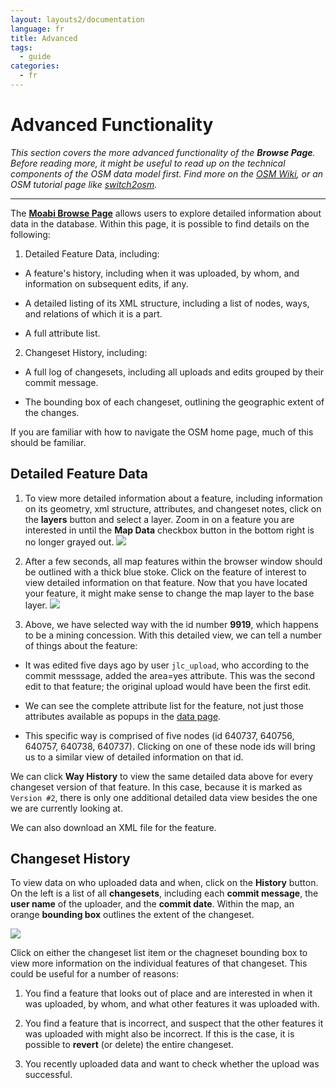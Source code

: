 ```yaml
---
layout: layouts2/documentation
language: fr
title: Advanced
tags:
  - guide
categories:
  - fr
---
```

# Advanced Functionality

*This section covers the more advanced functionality of the **Browse Page**.  Before reading more, it might be useful to read up on the technical components of the OSM data model first.  Find more on the [OSM Wiki](http://wiki.openstreetmap.org/wiki/Main_Page), or an OSM tutorial page like [switch2osm](http://switch2osm.org/).*

***

The **[Moabi Browse Page](osm.moabi.org)** allows users to explore detailed information about data in the database.  Within this page, it is possible to find details on the following:

1. Detailed Feature Data, including:
  * A feature's history, including when it was uploaded, by whom, and information on subsequent edits, if any.

  * A detailed listing of its XML structure, including a list of nodes, ways, and relations of which it is a part.

  * A full attribute list.

2. Changeset History, including:
  * A full log of changesets, including all uploads and edits grouped by their commit message.

  * The bounding box of each changeset, outlining the geographic extent of the changes.

If you are familiar with how to navigate the OSM home page, much of this should be familiar.


## Detailed Feature Data

1. To view more detailed information about a feature, including information on its geometry, xml structure, attributes, and changeset notes, click on the <span class="idcon layers"></span> **layers** button and select a layer. Zoom in on a feature you are interested in until the **Map Data** checkbox button in the bottom right is no longer grayed out.
![](https://farm4.staticflickr.com/3850/14309593446_37868794ce_c.jpg)

2. After a few seconds, all map features within the browser window should be outlined with a thick blue stoke.  Click on the feature of interest to view detailed information on that feature.  Now that you have located your feature, it might make sense to change the map layer to the base layer.
![](https://farm3.staticflickr.com/2897/14331471752_8c91339c44_z.jpg)

3. Above, we have selected way with the id number **9919**, which happens to be a mining concession.  With this detailed view, we can tell a number of things about the feature:

* It was edited five days ago by user `jlc_upload`, who according to the commit messsage, added the area=yes attribute. This was the second edit to that feature; the original upload would have been the first edit.

* We can see the complete attribute list for the feature, not just those attributes available as popups in the [data page]({{site.baseurl}}/data/{{page.language}}).

* This specific way is comprised of five nodes (id 640737, 640756, 640757, 640738, 640737).  Clicking on one of these node ids will bring us to a similar view of detailed information on that id.

We can click **Way History** to view the same detailed data above for every changeset version of that feature.  In this case, because it is marked as `Version #2`, there is only one additional detailed data view besides the one we are currently looking at.

We can also download an XML file for the feature.



## Changeset History

To view data on who uploaded data and when, click on the **History** button.  On the left is a list of all **changesets**, including each **commit message**, the **user name** of the uploader, and the **commit date**.  Within the map, an orange **bounding box** outlines the extent of the changeset.

![](https://farm4.staticflickr.com/3893/14353102453_4d61e8c917_z.jpg)

Click on either the changeset list item or the chagneset bounding box to view more information on the individual features of that changeset.  This could be useful for a number of reasons:

1. You find a feature that looks out of place and are interested in when it was uploaded, by whom, and what other features it was uploaded with.

2. You find a feature that is incorrect, and suspect that the other features it was uploaded with might also be incorrect.  If this is the case, it is possible to **revert** (or delete) the entire changeset.

3. You recently uploaded data and want to check whether the upload was successful.
